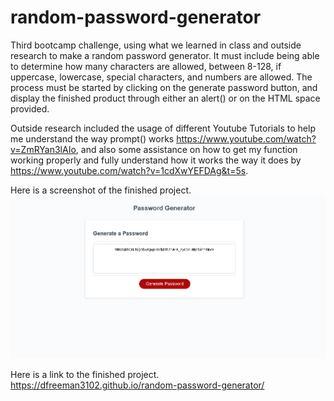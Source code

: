 # random-password-generator
Third bootcamp challenge, using what we learned in class and outside research to make a random password generator. It must include being able to determine how many characters are allowed, between 8-128, if uppercase, lowercase, special characters, and numbers are allowed. The process must be started by clicking on the generate password button, and display the finished product through either an alert() or on the HTML space provided.

Outside research included the usage of different Youtube Tutorials to help me understand the way prompt() works https://www.youtube.com/watch?v=ZmRYan3lAIo, and also some assistance on how to get my function working properly and fully understand how it works the way it does by https://www.youtube.com/watch?v=1cdXwYEFDAg&t=5s. 

Here is a screenshot of the finished project.
![alt text](<assets/images/Random Password Generator.png>)

Here is a link to the finished project.
https://dfreeman3102.github.io/random-password-generator/